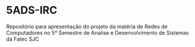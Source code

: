 # 5ADS-IRC
Repositório para apresentação do projeto da matéria de Redes de Computadores no 5° Semestre de Analise e Desenvolvimento de Sistemas da Fatec SJC
